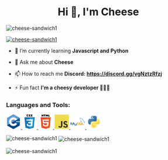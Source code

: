 <h1 align="center">Hi 🧀, I'm Cheese</h1>
<p align="left"> <img src="https://komarev.com/ghpvc/?username=cheese-sandwich1&label=Profile%20views&color=0e75b6&style=flat" alt="cheese-sandwich1" /> </p>

<p align="left"> <a href="https://github.com/ryo-ma/github-profile-trophy"><img src="https://github-profile-trophy.vercel.app/?username=cheese-sandwich1" alt="cheese-sandwich1" /></a> </p>

- 🌱 I’m currently learning **Javascript and Python**

- 💬 Ask me about **Cheese**

- 📫 How to reach me **Discord: https://discord.gg/vgNztzRfzj**

- ⚡ Fun fact **I'm a cheesy developer 🧀🧀🧀**



<h3 align="left">Languages and Tools:</h3>
<p align="left"> <a href="https://www.w3schools.com/cpp/" target="_blank" rel="noreferrer"> <img src="https://raw.githubusercontent.com/devicons/devicon/master/icons/cplusplus/cplusplus-original.svg" alt="cplusplus" width="40" height="40"/> </a> <a href="https://www.w3schools.com/css/" target="_blank" rel="noreferrer"> <img src="https://raw.githubusercontent.com/devicons/devicon/master/icons/css3/css3-original-wordmark.svg" alt="css3" width="40" height="40"/> </a> <a href="https://www.w3.org/html/" target="_blank" rel="noreferrer"> <img src="https://raw.githubusercontent.com/devicons/devicon/master/icons/html5/html5-original-wordmark.svg" alt="html5" width="40" height="40"/> </a> <a href="https://developer.mozilla.org/en-US/docs/Web/JavaScript" target="_blank" rel="noreferrer"> <img src="https://raw.githubusercontent.com/devicons/devicon/master/icons/javascript/javascript-original.svg" alt="javascript" width="40" height="40"/> </a> <a href="https://www.mysql.com/" target="_blank" rel="noreferrer"> <img src="https://raw.githubusercontent.com/devicons/devicon/master/icons/mysql/mysql-original-wordmark.svg" alt="mysql" width="40" height="40"/> </a> <a href="https://www.python.org" target="_blank" rel="noreferrer"> <img src="https://raw.githubusercontent.com/devicons/devicon/master/icons/python/python-original.svg" alt="python" width="40" height="40"/> </a> </p>

<p><img align="left" src="https://github-readme-stats.vercel.app/api/top-langs?username=cheese-sandwich1&show_icons=true&locale=en&layout=compact" alt="cheese-sandwich1" /></p>

<p>&nbsp;<img align="center" src="https://github-readme-stats.vercel.app/api?username=cheese-sandwich1&show_icons=true&locale=en" alt="cheese-sandwich1" /></p>

<p><img align="center" src="https://github-readme-streak-stats.herokuapp.com/?user=cheese-sandwich1&" alt="cheese-sandwich1" /></p>
